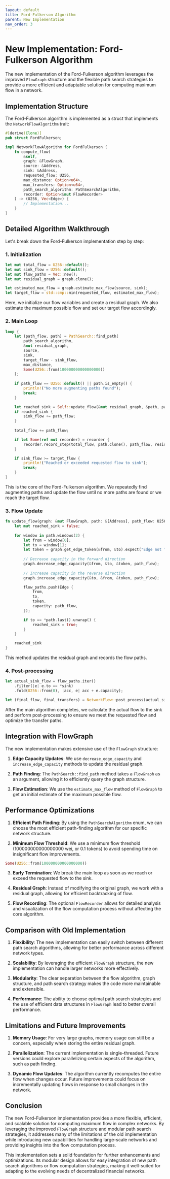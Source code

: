 ```yaml
---
layout: default
title: Ford-Fulkerson Algorithm
parent: New Implementation
nav_order: 3
---
```


# New Implementation: Ford-Fulkerson Algorithm

The new implementation of the Ford-Fulkerson algorithm leverages the improved `FlowGraph` structure and the flexible path search strategies to provide a more efficient and adaptable solution for computing maximum flow in a network.

## Implementation Structure

The Ford-Fulkerson algorithm is implemented as a struct that implements the `NetworkFlowAlgorithm` trait:

```rust
#[derive(Clone)]
pub struct FordFulkerson;

impl NetworkFlowAlgorithm for FordFulkerson {
    fn compute_flow(
        &self,
        graph: &FlowGraph,
        source: &Address,
        sink: &Address,
        requested_flow: U256,
        max_distance: Option<u64>,
        max_transfers: Option<u64>,
        path_search_algorithm: PathSearchAlgorithm,
        recorder: Option<&mut FlowRecorder>
    ) -> (U256, Vec<Edge>) {
        // Implementation...
    }
}
```

## Detailed Algorithm Walkthrough

Let's break down the Ford-Fulkerson implementation step by step:

### 1. Initialization

```rust
let mut total_flow = U256::default();
let mut sink_flow = U256::default();
let mut flow_paths = Vec::new();
let mut residual_graph = graph.clone();

let estimated_max_flow = graph.estimate_max_flow(source, sink);
let target_flow = std::cmp::min(requested_flow, estimated_max_flow);
```

Here, we initialize our flow variables and create a residual graph. We also estimate the maximum possible flow and set our target flow accordingly.

### 2. Main Loop

```rust
loop {
    let (path_flow, path) = PathSearch::find_path(
        path_search_algorithm,
        &mut residual_graph,
        source,
        sink,
        target_flow - sink_flow,
        max_distance,
        Some(U256::from(100000000000000000))
    );
    
    if path_flow == U256::default() || path.is_empty() {
        println!("No more augmenting paths found");
        break;
    }

    let reached_sink = Self::update_flow(&mut residual_graph, &path, path_flow, &mut flow_paths);
    if reached_sink {
        sink_flow += path_flow;
    }
    
    total_flow += path_flow;

    if let Some(ref mut recorder) = recorder {
        recorder.record_step(total_flow, path.clone(), path_flow, residual_graph.clone());
    }

    if sink_flow >= target_flow {
        println!("Reached or exceeded requested flow to sink");
        break;
    }
}
```

This is the core of the Ford-Fulkerson algorithm. We repeatedly find augmenting paths and update the flow until no more paths are found or we reach the target flow.

### 3. Flow Update

```rust
fn update_flow(graph: &mut FlowGraph, path: &[Address], path_flow: U256, flow_paths: &mut Vec<Edge>) -> bool {
    let mut reached_sink = false;
    
    for window in path.windows(2) {
        let from = window[0];
        let to = window[1];
        let token = graph.get_edge_token(&from, &to).expect("Edge not found");
        
        // Decrease capacity in the forward direction
        graph.decrease_edge_capacity(&from, &to, &token, path_flow);
        
        // Increase capacity in the reverse direction
        graph.increase_edge_capacity(&to, &from, &token, path_flow);

        flow_paths.push(Edge {
            from,
            to,
            token,
            capacity: path_flow,
        });

        if to == *path.last().unwrap() {
            reached_sink = true;
        }
    }

    reached_sink
}
```

This method updates the residual graph and records the flow paths.

### 4. Post-processing

```rust
let actual_sink_flow = flow_paths.iter()
    .filter(|e| e.to == *sink)
    .fold(U256::from(0), |acc, e| acc + e.capacity);

let (final_flow, final_transfers) = NetworkFlow::post_process(actual_sink_flow, flow_paths, requested_flow, source, sink);
```

After the main algorithm completes, we calculate the actual flow to the sink and perform post-processing to ensure we meet the requested flow and optimize the transfer paths.

## Integration with FlowGraph

The new implementation makes extensive use of the `FlowGraph` structure:

1. **Edge Capacity Updates**: We use `decrease_edge_capacity` and `increase_edge_capacity` methods to update the residual graph.

2. **Path Finding**: The `PathSearch::find_path` method takes a `FlowGraph` as an argument, allowing it to efficiently query the graph structure.

3. **Flow Estimation**: We use the `estimate_max_flow` method of `FlowGraph` to get an initial estimate of the maximum possible flow.

## Performance Optimizations

1. **Efficient Path Finding**: By using the `PathSearchAlgorithm` enum, we can choose the most efficient path-finding algorithm for our specific network structure.

2. **Minimum Flow Threshold**: We use a minimum flow threshold (100000000000000000 wei, or 0.1 tokens) to avoid spending time on insignificant flow improvements.

```rust
Some(U256::from(100000000000000000))
```

3. **Early Termination**: We break the main loop as soon as we reach or exceed the requested flow to the sink.

4. **Residual Graph**: Instead of modifying the original graph, we work with a residual graph, allowing for efficient backtracking of flow.

5. **Flow Recording**: The optional `FlowRecorder` allows for detailed analysis and visualization of the flow computation process without affecting the core algorithm.

## Comparison with Old Implementation

1. **Flexibility**: The new implementation can easily switch between different path search algorithms, allowing for better performance across different network types.

2. **Scalability**: By leveraging the efficient `FlowGraph` structure, the new implementation can handle larger networks more effectively.

3. **Modularity**: The clear separation between the flow algorithm, graph structure, and path search strategy makes the code more maintainable and extensible.

4. **Performance**: The ability to choose optimal path search strategies and the use of efficient data structures in `FlowGraph` lead to better overall performance.

## Limitations and Future Improvements

1. **Memory Usage**: For very large graphs, memory usage can still be a concern, especially when storing the entire residual graph.

2. **Parallelization**: The current implementation is single-threaded. Future versions could explore parallelizing certain aspects of the algorithm, such as path finding.

3. **Dynamic Flow Updates**: The algorithm currently recomputes the entire flow when changes occur. Future improvements could focus on incrementally updating flows in response to small changes in the network.

## Conclusion

The new Ford-Fulkerson implementation provides a more flexible, efficient, and scalable solution for computing maximum flow in complex networks. By leveraging the improved `FlowGraph` structure and modular path search strategies, it addresses many of the limitations of the old implementation while introducing new capabilities for handling large-scale networks and providing insights into the flow computation process.

This implementation sets a solid foundation for further enhancements and optimizations. Its modular design allows for easy integration of new path search algorithms or flow computation strategies, making it well-suited for adapting to the evolving needs of decentralized financial networks.